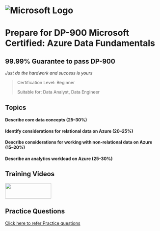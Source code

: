 # ![Microsoft Logo](https://github.com/contact-skr07/dp-900/assets/169388680/bd31727d-6399-47ca-9259-0ef795a4dbb5) 

# Prepare for DP-900 Microsoft Certified: Azure Data Fundamentals

## 99.99% Guarantee to pass DP-900
_Just do the hardwork and success is yours_

> Certification Level: Beginner
>
> Suitable for: Data Analyst, Data Engineer

## Topics

#### Describe core data concepts (25–30%)

#### Identify considerations for relational data on Azure (20–25%)

#### Describe considerations for working with non-relational data on Azure (15–20%)

#### Describe an analytics workload on Azure (25–30%)

## Training Videos

<img src="https://github.com/contact-skr07/dp-900/assets/169388680/e88d9971-1cef-4e8a-8423-3ad7639cde42" width="150" height="50">

## Practice Questions

 [Click here to refer Practice questions](https://github.com/contact-skr07/dp-900/blob/368bb93d4228929f4f1779df814b3fa9dd4c79ed/Practice%20Questions/Readme.md)
